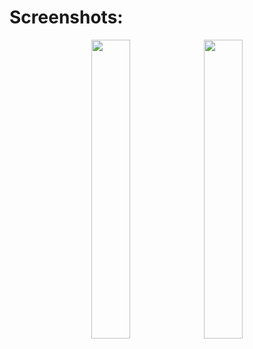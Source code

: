 
# Screenshots:
<div align="center">
<img style="width: 35%" src="https://github.com/raredeveloperofc/StringEditor/blob/master/screenshots/screenshot_1.jpg">
<img style="width: 35%" src="https://github.com/raredeveloperofc/StringEditor/blob/master/screenshots/screenshot_2.jpg">
</div>
